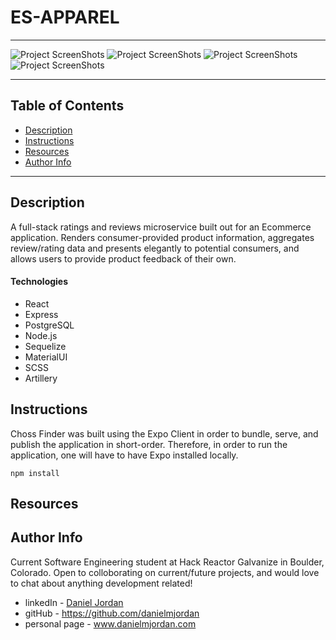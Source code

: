 # ES-APPAREL
---

![Project ScreenShots]()
![Project ScreenShots]()
![Project ScreenShots]()
![Project ScreenShots]()

---
## Table of Contents
- [Description](#description)
- [Instructions](#instructions)
- [Resources](#resources)
- [Author Info](#author-info)

---

## Description

A full-stack ratings and reviews microservice built out for an Ecommerce application. Renders consumer-provided product information, aggregates review/rating data and presents elegantly to potential consumers, and allows users to provide product feedback of their own.


#### Technologies

- React
- Express
- PostgreSQL
- Node.js
- Sequelize
- MaterialUI
- SCSS
- Artillery

## Instructions

Choss Finder was built using the Expo Client in order to bundle, serve, and publish the application in short-order. Therefore, in order to run the application, one will have to have Expo installed locally.

```npm install```



## Resources


## Author Info

Current Software Engineering student at Hack Reactor Galvanize in Boulder, Colorado. Open to colloborating on current/future projects, and would love to chat about anything development related!

- linkedIn - [Daniel Jordan](https://www.linkedin.com/in/danielmjordan/)
- gitHub - https://github.com/danielmjordan
- personal page - www.danielmjordan.com

